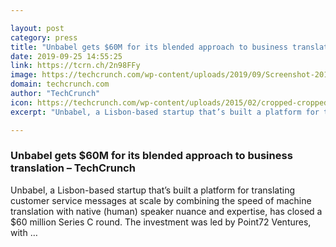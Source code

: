 ```yaml
---

layout: post
category: press
title: "Unbabel gets $60M for its blended approach to business translation"
date: 2019-09-25 14:55:25
link: https://tcrn.ch/2n98FFy
image: https://techcrunch.com/wp-content/uploads/2019/09/Screenshot-2019-09-25-at-15.12.38.png?w=699
domain: techcrunch.com
author: "TechCrunch"
icon: https://techcrunch.com/wp-content/uploads/2015/02/cropped-cropped-favicon-gradient.png?w=180
excerpt: "Unbabel, a Lisbon-based startup that’s built a platform for translating customer service messages at scale by combining the speed of machine translation with native (human) speaker nuance and expertise, has closed a $60 million Series C round. The investment was led by Point72 Ventures, with …"

---
```


### Unbabel gets $60M for its blended approach to business translation – TechCrunch

Unbabel, a Lisbon-based startup that’s built a platform for translating customer service messages at scale by combining the speed of machine translation with native (human) speaker nuance and expertise, has closed a $60 million Series C round. The investment was led by Point72 Ventures, with …